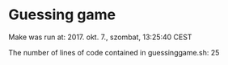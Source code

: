 # Guessing game


Make was run at: 2017. okt.  7., szombat, 13:25:40 CEST

The number of lines of code contained in guessinggame.sh: 25
